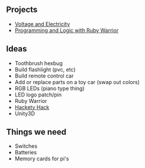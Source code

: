 ## Projects

* [Voltage and Electricity](./battery-voltages)
* [Programming and Logic with Ruby Warrior](./ruby-warrior)

## Ideas

* Toothbrush hexbug
* Build flashlight (pvc, etc)
* Build remote control car
* Add or replace parts on a toy car (swap out colors)
* RGB LEDs (piano type thing)
* LED logo patch/pin
* Ruby Warrior
* [Hackety Hack](http://hackety.com/)
* Unity3D

## Things we need

* Switches
* Batteries
* Memory cards for pi's
